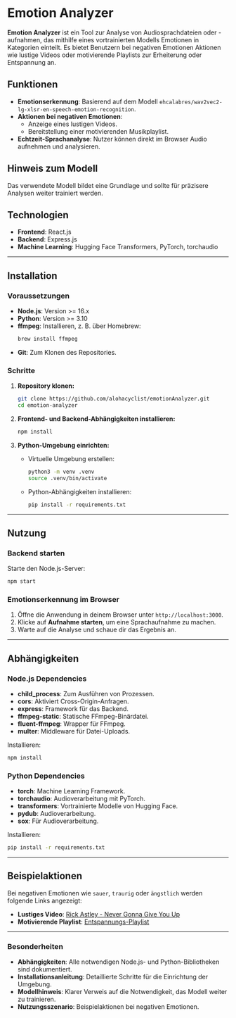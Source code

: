 # Emotion Analyzer

**Emotion Analyzer** ist ein Tool zur Analyse von Audiosprachdateien oder -aufnahmen, das mithilfe eines vortrainierten Modells Emotionen in Kategorien einteilt. Es bietet Benutzern bei negativen Emotionen Aktionen wie lustige Videos oder motivierende Playlists zur Erheiterung oder Entspannung an.

## Funktionen
- **Emotionserkennung**: Basierend auf dem Modell `ehcalabres/wav2vec2-lg-xlsr-en-speech-emotion-recognition`.
- **Aktionen bei negativen Emotionen**:
  - Anzeige eines lustigen Videos.
  - Bereitstellung einer motivierenden Musikplaylist.
- **Echtzeit-Sprachanalyse**: Nutzer können direkt im Browser Audio aufnehmen und analysieren.

## Hinweis zum Modell
Das verwendete Modell bildet eine Grundlage und sollte für präzisere Analysen weiter trainiert werden.

## Technologien
- **Frontend**: React.js
- **Backend**: Express.js
- **Machine Learning**: Hugging Face Transformers, PyTorch, torchaudio

---

## Installation

### Voraussetzungen
- **Node.js**: Version >= 16.x
- **Python**: Version >= 3.10
- **ffmpeg**: Installieren, z. B. über Homebrew:
  ```bash
  brew install ffmpeg
  ```
- **Git**: Zum Klonen des Repositories.

### Schritte
1. **Repository klonen:**
   ```bash
   git clone https://github.com/alohacyclist/emotionAnalyzer.git
   cd emotion-analyzer
   ```

2. **Frontend- und Backend-Abhängigkeiten installieren:**
   ```bash
   npm install
   ```

3. **Python-Umgebung einrichten:**
   - Virtuelle Umgebung erstellen:
     ```bash
     python3 -m venv .venv
     source .venv/bin/activate
     ```
   - Python-Abhängigkeiten installieren:
     ```bash
     pip install -r requirements.txt
     ```

---

## Nutzung

### Backend starten
Starte den Node.js-Server:
```bash
npm start
```

### Emotionserkennung im Browser
1. Öffne die Anwendung in deinem Browser unter `http://localhost:3000`.
2. Klicke auf **Aufnahme starten**, um eine Sprachaufnahme zu machen.
3. Warte auf die Analyse und schaue dir das Ergebnis an.

---

## Abhängigkeiten

### Node.js Dependencies
- **child_process**: Zum Ausführen von Prozessen.
- **cors**: Aktiviert Cross-Origin-Anfragen.
- **express**: Framework für das Backend.
- **ffmpeg-static**: Statische FFmpeg-Binärdatei.
- **fluent-ffmpeg**: Wrapper für FFmpeg.
- **multer**: Middleware für Datei-Uploads.

Installieren:
```bash
npm install
```

### Python Dependencies
- **torch**: Machine Learning Framework.
- **torchaudio**: Audioverarbeitung mit PyTorch.
- **transformers**: Vortrainierte Modelle von Hugging Face.
- **pydub**: Audioverarbeitung.
- **sox**: Für Audioverarbeitung.

Installieren:
```bash
pip install -r requirements.txt
```

---

## Beispielaktionen
Bei negativen Emotionen wie `sauer`, `traurig` oder `ängstlich` werden folgende Links angezeigt:
- **Lustiges Video**: [Rick Astley - Never Gonna Give You Up](https://www.youtube.com/watch?v=dQw4w9WgXcQ)
- **Motivierende Playlist**: [Entspannungs-Playlist](https://www.youtube.com/watch?v=1ZYbU82GVz4)

---

### **Besonderheiten**
- **Abhängigkeiten**: Alle notwendigen Node.js- und Python-Bibliotheken sind dokumentiert.
- **Installationsanleitung**: Detaillierte Schritte für die Einrichtung der Umgebung.
- **Modellhinweis**: Klarer Verweis auf die Notwendigkeit, das Modell weiter zu trainieren.
- **Nutzungsszenario**: Beispielaktionen bei negativen Emotionen.